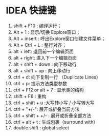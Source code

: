 # IDEA 快捷键

 

1. shift + F10 : 编译运行；
2. Alt + 1 : 显示/切换 Explore窗口；
3. Alt + insert : 呼出Explore窗口创建文件菜单；
4. Alt + Ctrl + L : 整行对齐；
5. alt + left: 退回前一个编辑页面
6. alt + right: 进入下一个编辑页面
7. alt + shift + down : 向下移动行
8. alt + shift + up : 向上移动行
9.  ctrl + d: 向下复制一行 （Duplicate Lines）
10. ctrl + p: 提示方法类型参数
11. ctrl + F12  or alt + 7 : 显示类的结构
12. shift + F6 : 重构
13. ctrl + shift + u :大写转小写 / 小写转大写
14. ctrl + "+/-": 展开或折叠当前方法
15.  ctrl + shift + +/- : 展开或折叠全部方法
16. ctrl + alt + t : 生成包裹（surround with）
17. double shift :  global select 

